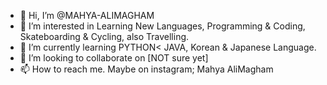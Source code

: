 - 👋 Hi, I’m @MAHYA-ALIMAGHAM
- 👀 I’m interested in Learning New Languages, Programming & Coding, Skateboarding & Cycling, also Travelling.
- 🌱 I’m currently learning PYTHON< JAVA, Korean & Japanese Language.
- 💞️ I’m looking to collaborate on [NOT sure yet]
- 📫 How to reach me. Maybe on instagram; Mahya AliMagham

<!---
MAHYA-ALIMAGHAM/MAHYA-ALIMAGHAM is a ✨ special ✨ repository because its `README.md` (this file) appears on your GitHub profile.
You can click the Preview link to take a look at your changes.
--->
